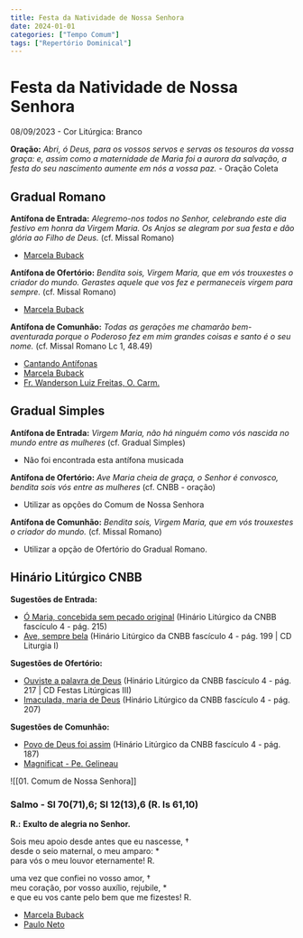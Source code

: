 ```yaml
---
title: Festa da Natividade de Nossa Senhora
date: 2024-01-01
categories: ["Tempo Comum"]
tags: ["Repertório Dominical"]
---
```

# Festa da Natividade de Nossa Senhora
08/09/2023 - Cor Litúrgica: Branco

**Oração:** *Abri, ó Deus, para os vossos servos e servas os tesouros da vossa graça: e, assim como a maternidade de Maria foi a aurora da salvação, a festa do seu nascimento aumente em nós a vossa paz.* - Oração Coleta

## Gradual Romano
**Antífona de Entrada:** *Alegremo-nos todos no Senhor, celebrando este dia festivo em honra da Virgem Maria. Os Anjos se alegram por sua festa e dão glória ao Filho de Deus.* (cf. Missal Romano)
- [Marcela Buback](https://youtu.be/Ipw0jRU6mRM?si=cK3Addkd0EmLse5B)

**Antífona de Ofertório:** *Bendita sois, Virgem Maria, que em vós trouxestes o criador do mundo. Gerastes aquele que vos fez e permaneceis virgem para sempre.* (cf. Missal Romano)
- [Marcela Buback](https://youtu.be/IwtddoijRYw?si=jmlcRGZCjtb1Rw0H)

**Antífona de Comunhão:** *Todas as gerações me chamarão bem-aventurada porque o Poderoso fez em mim grandes coisas e santo é o seu nome.* (cf. Missal Romano Lc 1, 48.49)
- [Cantando Antífonas](https://youtu.be/NhN2U37X5d8?si=bwNEXZjW4Kl49zCX)
- [Marcela Buback](https://youtu.be/P1U7bJTw9Vc?si=qAF3oXCFtPTYecD_)
- [Fr. Wanderson Luiz Freitas, O. Carm.](https://youtu.be/d95lvR4u4ow?si=3jil55YfvFlyLTTD)

## Gradual Simples
**Antífona de Entrada:** *Virgem Maria, não há ninguém como vós nascida no mundo entre as mulheres* (cf. Gradual Simples)
- Não foi encontrada esta antífona musicada

**Antífona de Ofertório:** *Ave Maria cheia de graça, o Senhor é convosco, bendita sois vós entre as mulheres* (cf. CNBB - oração)
- Utilizar as opções do Comum de Nossa Senhora

**Antífona de Comunhão:** *Bendita sois, Virgem Maria, que em vós trouxestes o criador do mundo.* (cf. Missal Romano)
- Utilizar a opção de Ofertório do Gradual Romano. 

## Hinário Litúrgico CNBB
**Sugestões de Entrada:** 
- [Ó Maria, concebida sem pecado original](https://youtu.be/CSBpVkSsi9s?si=OiU69H_wNr-WKa-w)
  (Hinário Litúrgico da CNBB fascículo 4 - pág. 215)
- [Ave, sempre bela](https://youtu.be/GJPNMtERvWA?si=MCQjy0mdr7QtTNpS)
  (Hinário Litúrgico da CNBB fascículo 4 - pág. 199 | CD Liturgia I)

**Sugestões de Ofertório:**
- [Ouviste a palavra de Deus](https://youtu.be/FODERrIU3xE?si=ZYImKGw1Jt4zyhmK)
  (Hinário Litúrgico da CNBB fascículo 4 - pág. 217 | CD Festas Litúrgicas III)
- [Imaculada, maria de Deus](https://youtu.be/McjfV4cizfA?si=F84riKyta5gDzQc3)
  (Hinário Litúrgico da CNBB fascículo 4 - pág. 207)

**Sugestões de Comunhão:**
- [Povo de Deus foi assim](https://youtu.be/viY2pJ1b6OA?si=ikaDRb3vlfBJhnZ1)
  (Hinário Litúrgico da CNBB fascículo 4 - pág. 187)
- [Magnificat - Pe. Gelineau](https://youtu.be/Ztic4Bk7Qow?si=civaVtRQEaJTlMlD)

![[01. Comum de Nossa Senhora]]

### Salmo - Sl 70(71),6; Sl 12(13),6 (R. Is 61,10)

**R.:** **Exulto de alegria no Senhor.**

Sois meu apoio desde antes que eu nascesse, †  
desde o seio maternal, o meu amparo: *  
para vós o meu louvor eternamente! R.

uma vez que confiei no vosso amor, †  
meu coração, por vosso auxílio, rejubile, *  
e que eu vos cante pelo bem que me fizestes! R.

- [Marcela Buback](https://youtu.be/XFjmko9V0e8?si=j03fmF98lJ7ehe5d)
- [Paulo Neto](https://youtu.be/zJ3Nsgs6_JI?si=Mjap1yQytLsr-5KH)

